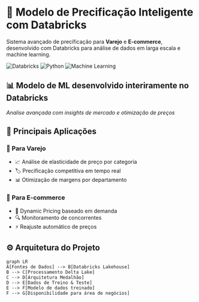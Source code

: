 # 🚀 Modelo de Precificação Inteligente com Databricks

Sistema avançado de precificação para **Varejo** e **E-commerce**, desenvolvido com Databricks para análise de dados em larga escala e machine learning.

![Databricks](https://img.shields.io/badge/Databricks-FF3621?style=for-the-badge&logo=databricks&logoColor=white)
![Python](https://img.shields.io/badge/Python-3776AB?style=for-the-badge&logo=python&logoColor=white)
![Machine Learning](https://img.shields.io/badge/Machine%20Learning-FF6F00?style=for-the-badge&logo=python&logoColor=white)

## 📊 Modelo de ML desenvolvido interiramente no Databricks

*Analise avançada com insights de mercado e otimização de preços*

## 🎯 Principais Aplicações

### 🏪 Para Varejo
- 📈 Análise de elasticidade de preço por categoria
- 🏷️ Precificação competitiva em tempo real
- 📊 Otimização de margens por departamento

### 🛒 Para E-commerce
- 🤖 Dynamic Pricing baseado em demanda
- 🔍 Monitoramento de concorrentes
- ⚡ Reajuste automático de preços

## ⚙️ Arquitetura do Projeto

```mermaid
graph LR
A[Fontes de Dados] --> B[Databricks Lakehouse]
B --> C[Processamento Delta Lake]
C --> D[Arquitetura Medalhão]
D --> E[Dados de Treino & Teste]
E --> F[Modelo de dados treinado]
F --> G[Disponibilidade para área de negócios]


